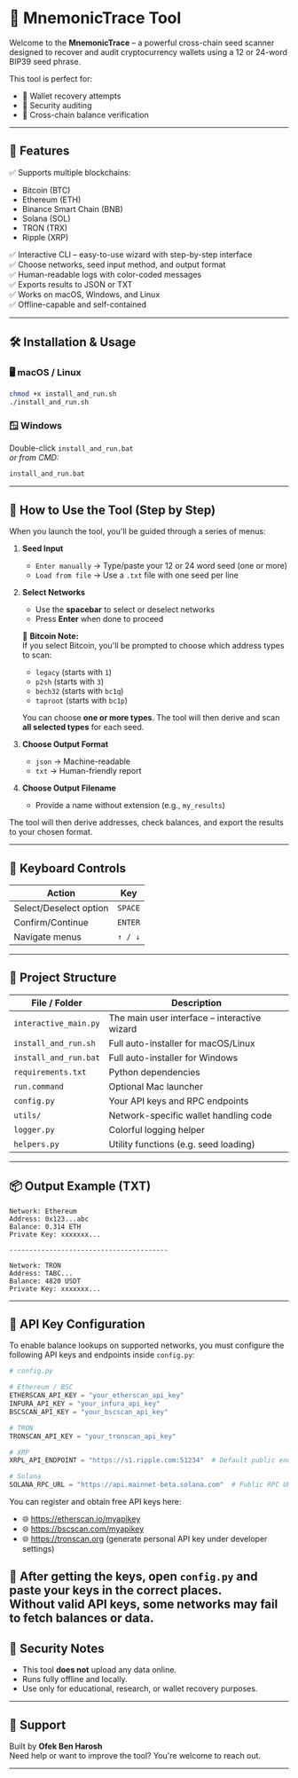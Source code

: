 # 🧠 MnemonicTrace Tool

Welcome to the **MnemonicTrace** – a powerful cross-chain seed scanner designed to recover and audit cryptocurrency wallets using a 12 or 24-word BIP39 seed phrase.

This tool is perfect for:
- 🔐 Wallet recovery attempts
- 🧪 Security auditing
- 🧭 Cross-chain balance verification

---

## 🚀 Features

✅ Supports multiple blockchains:
- Bitcoin (BTC)
- Ethereum (ETH)
- Binance Smart Chain (BNB)
- Solana (SOL)
- TRON (TRX)
- Ripple (XRP)

✅ Interactive CLI – easy-to-use wizard with step-by-step interface  
✅ Choose networks, seed input method, and output format  
✅ Human-readable logs with color-coded messages  
✅ Exports results to JSON or TXT  
✅ Works on macOS, Windows, and Linux  
✅ Offline-capable and self-contained

---

## 🛠 Installation & Usage

### 🖥 macOS / Linux

```bash
chmod +x install_and_run.sh
./install_and_run.sh
```

### 🪟 Windows

Double-click `install_and_run.bat`  
_or from CMD:_
```cmd
install_and_run.bat
```

---

## 📘 How to Use the Tool (Step by Step)

When you launch the tool, you'll be guided through a series of menus:

1. **Seed Input**
   - `Enter manually` → Type/paste your 12 or 24 word seed (one or more)
   - `Load from file` → Use a `.txt` file with one seed per line

2. **Select Networks**
   - Use the **spacebar** to select or deselect networks
   - Press **Enter** when done to proceed

   📌 **Bitcoin Note:**  
   If you select Bitcoin, you'll be prompted to choose which address types to scan:
   - `legacy` (starts with `1`)
   - `p2sh` (starts with `3`)
   - `bech32` (starts with `bc1q`)
   - `taproot` (starts with `bc1p`)

   You can choose **one or more types**. The tool will then derive and scan **all selected types** for each seed.

3. **Choose Output Format**
   - `json` → Machine-readable
   - `txt` → Human-friendly report

4. **Choose Output Filename**
   - Provide a name without extension (e.g., `my_results`)

The tool will then derive addresses, check balances, and export the results to your chosen format.

---

## 🧭 Keyboard Controls

| Action | Key |
|--------|-----|
| Select/Deselect option | `SPACE` |
| Confirm/Continue       | `ENTER` |
| Navigate menus         | `↑ / ↓` |

---

## 📂 Project Structure

| File / Folder | Description |
|---------------|-------------|
| `interactive_main.py` | The main user interface – interactive wizard |
| `install_and_run.sh` | Full auto-installer for macOS/Linux |
| `install_and_run.bat` | Full auto-installer for Windows |
| `requirements.txt` | Python dependencies |
| `run.command` | Optional Mac launcher |
| `config.py` | Your API keys and RPC endpoints |
| `utils/` | Network-specific wallet handling code |
| `logger.py` | Colorful logging helper |
| `helpers.py` | Utility functions (e.g. seed loading) |

---

## 📦 Output Example (TXT)

```
Network: Ethereum
Address: 0x123...abc
Balance: 0.314 ETH
Private Key: xxxxxxx...

----------------------------------------

Network: TRON
Address: TABC...
Balance: 4820 USDT
Private Key: xxxxxxx...
```

---


## 🔑 API Key Configuration

To enable balance lookups on supported networks, you must configure the following API keys and endpoints inside `config.py`:

```python
# config.py

# Ethereum / BSC
ETHERSCAN_API_KEY = "your_etherscan_api_key"
INFURA_API_KEY = "your_infura_api_key"
BSCSCAN_API_KEY = "your_bscscan_api_key"

# TRON
TRONSCAN_API_KEY = "your_tronscan_api_key"

# XRP
XRPL_API_ENDPOINT = "https://s1.ripple.com:51234"  # Default public endpoint (no key needed)

# Solana
SOLANA_RPC_URL = "https://api.mainnet-beta.solana.com"  # Public RPC URL
```

You can register and obtain free API keys here:
- 🌐 https://etherscan.io/myapikey
- 🌐 https://bscscan.com/myapikey
- 🌐 https://tronscan.org (generate personal API key under developer settings)

📍 After getting the keys, open `config.py` and paste your keys in the correct places.  
Without valid API keys, some networks may fail to fetch balances or data.
---
## 🔐 Security Notes

- This tool **does not** upload any data online.
- Runs fully offline and locally.
- Use only for educational, research, or wallet recovery purposes.


---

## 📩 Support

Built by **Ofek Ben Harosh**  
Need help or want to improve the tool? You're welcome to reach out.


---

